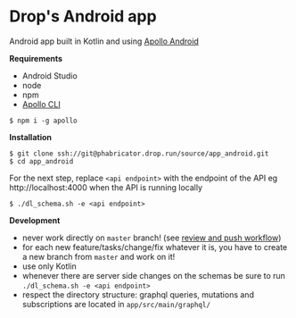 # Drop's Android app
Android app built in Kotlin and using [Apollo Android](https://www.apollographql.com/docs/android/)

**Requirements**
- Android Studio
- node
- npm
- [Apollo CLI](https://github.com/apollographql/apollo-cli)
```
$ npm i -g apollo
```

**Installation**
```
$ git clone ssh://git@phabricator.drop.run/source/app_android.git
$ cd app_android
```
For the next step, replace `<api endpoint>` with the endpoint of the API eg http://localhost:4000 when the API is running locally
```
$ ./dl_schema.sh -e <api endpoint>
```

**Development**
- never work directly on `master` branch! (see [review and push workflow](https://phabricator.drop.run/w/review/))
- for each new feature/tasks/change/fix whatever it is, you have to create a new branch from `master` and work on it!
- use only Kotlin
- whenever there are server side changes on the schemas be sure to run `./dl_schema.sh -e <api endpoint>`
- respect the directory structure: graphql queries, mutations and subscriptions are located in `app/src/main/graphql/`